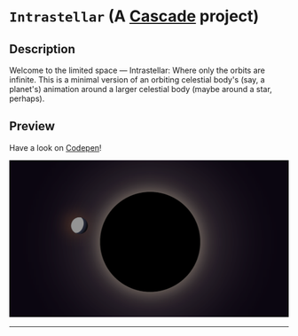 # ```Intrastellar``` (A [Cascade](https://cascade.hackclub.com) project)

## Description

Welcome to the limited space — Intrastellar: Where only the orbits are infinite. This is a minimal version of an orbiting celestial body's (say, a planet's) animation around a larger celestial body (maybe around a star, perhaps).

## Preview
Have a look on [Codepen](https://codepen.io/raghav-karn/pen/LEPROaj)!

![Intrastellar Animation](preview.png)

---